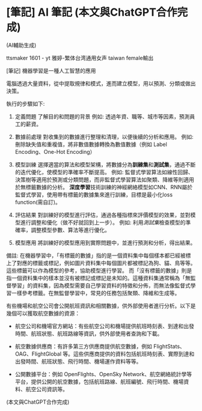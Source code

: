 # [筆記] AI 筆記 (本文與ChatGPT合作完成) 

(AI輔助生成)
<!--more-->
ttsmaker 1601 - yt 雅婷-繁体台湾通用女声 taiwan female輸出

[筆記] 機器學習是一種人工智慧的應用

電腦透過大量資料，從中提取規律和模式，進而建立模型，用以預測、分類或做出決策。

執行的步驟如下:

1. 定義問題
了解目的和問題的背景
例如: 透過年資、職等、城市等因素，預測員工的薪資。

2. 數據前處理
對收集到的數據進行整理和清理，以便後續的分析和應用。
例如: 刪除缺失值和重複值，將非數值數據轉換為數值數據（例如 Label Encoding、One-Hot Encoding）

3. 模型訓練
選擇適當的算法和模型架構，將數據分為**訓練集**和**測試集**，通過不斷的迭代優化，使模型的準確率不斷提高。
例如: 監督式學習算法如線性回歸、決策樹等適用於預測或分類問題，而非監督式學習算法如聚類、降維等則適用於無標籤數據的分析。
**深度學習**技術訓練的神經網絡模型如CNN、RNN屬於監督式學習，使用帶有標籤的數據集來進行訓練，目標是最小化loss function(需自訂)。

4. 評估結果
對訓練好的模型進行評估，通過各種指標來評價模型的效果，並對模型進行調整和優化（做不好就回到上一步）。
例如: 利用*測試集*檢查模型的準確率，調整模型參數、算法等進行優化。

5. 模型應用
將訓練好的模型應用到實際問題中，並進行預測和分析，得出結果。

備註:
在機器學習中，「有標籤的數據」指的是一個資料集中每個樣本都已經被標上了對應的標籤或標記，例如圖片資料集中每個圖片都被標記為狗、貓、鳥等等。這些標籤可以作為模型的參考，協助模型進行學習。
而「沒有標籤的數據」則是指一個資料集中的樣本並沒有被標記或標記是未知的。這種資料集通常稱為「無監督學習」的資料集，因為模型需要自己學習資料的特徵和分佈，而無法像監督式學習一樣參考標籤。在無監督學習中，常見的任務包括聚類、降維和生成等。

有些機場和航空公司會公開航班資訊和相關數據，供外部使用者進行分析。以下是幾個可以獲取航空數據的資源：

* 航空公司和機場官方網站：有些航空公司和機場提供航班時刻表、到達和出發時間、航班狀態、航班路線等資訊，供外部使用者查詢和下載。

* 航空數據供應商：有許多第三方供應商提供航空數據，例如 FlightStats、OAG、FlightGlobal 等。這些供應商提供的資料包括航班時刻表、實際到達和出發時間、航班狀態、飛行時間、機場運作資料等等。

* 公開數據平台：例如 OpenFlights、OpenSky Network、航空網絡統計學等平台，提供公開的航空數據，包括航班路線、航班編號、飛行時間、機場資料、航空公司資訊等。


(本文與ChatGPT合作完成)
